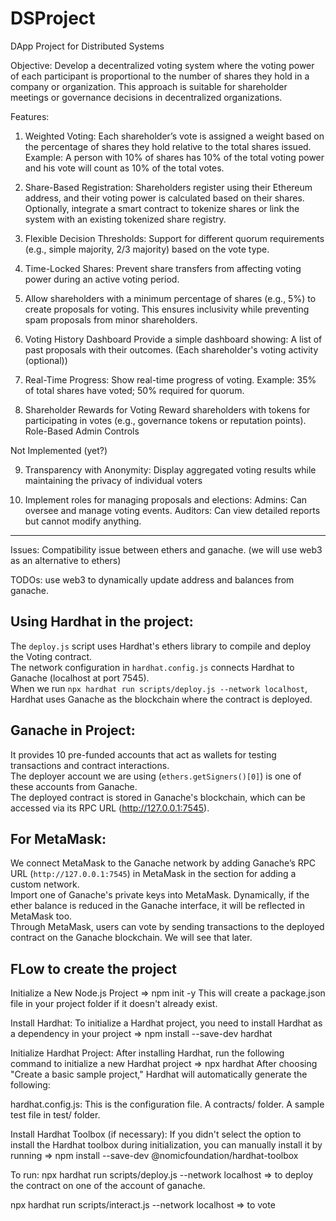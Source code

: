 # DSProject
DApp Project for Distributed Systems

Objective:
Develop a decentralized voting system where the voting power of each participant is proportional to the number of shares they hold in a company or organization. This approach is suitable for shareholder meetings or governance decisions in decentralized organizations.

Features:
1. Weighted Voting:
     Each shareholder’s vote is assigned a weight based on the percentage of shares they hold relative to the total shares issued.
     Example: A person with 10% of shares has 10% of the total voting power and his vote will count as 10% of the total votes.

2. Share-Based Registration:
     Shareholders register using their Ethereum address, and their voting power is calculated based on their shares.
     Optionally, integrate a smart contract to tokenize shares or link the system with an existing tokenized share registry.

3. Flexible Decision Thresholds:
     Support for different quorum requirements (e.g., simple majority, 2/3 majority) based on the vote type.

4. Time-Locked Shares:
     Prevent share transfers from affecting voting power during an active voting period.

5. Allow shareholders with a minimum percentage of shares (e.g., 5%) to create proposals for voting. This ensures inclusivity while preventing spam proposals from minor shareholders.

6. Voting History Dashboard
	Provide a simple dashboard showing:
	A list of past proposals with their outcomes.
	(Each shareholder's voting activity (optional))

7. Real-Time Progress: Show real-time progress of voting.
Example: 35% of total shares have voted; 50% required for quorum.

8. Shareholder Rewards for Voting
Reward shareholders with tokens for participating in votes (e.g., governance tokens or reputation points).
Role-Based Admin Controls

Not Implemented (yet?)

9. Transparency with Anonymity:
     Display aggregated voting results while maintaining the privacy of individual voters

10. Implement roles for managing proposals and elections:
     Admins: Can oversee and manage voting events.
     Auditors: Can view detailed reports but cannot modify anything.


------------------

Issues: Compatibility issue between ethers and ganache. (we will use web3 as an alternative to ethers)


TODOs: use web3 to dynamically update address and balances from ganache.

## Using Hardhat in the project:

The `deploy.js` script uses Hardhat's ethers library to compile and deploy the Voting contract.  
The network configuration in `hardhat.config.js` connects Hardhat to Ganache (localhost at port 7545).  
When we run `npx hardhat run scripts/deploy.js --network localhost`, Hardhat uses Ganache as the blockchain where the contract is deployed.

## Ganache in Project:

It provides 10 pre-funded accounts that act as wallets for testing transactions and contract interactions.  
The deployer account we are using (`ethers.getSigners()[0]`) is one of these accounts from Ganache.  
The deployed contract is stored in Ganache's blockchain, which can be accessed via its RPC URL (http://127.0.0.1:7545).

## For MetaMask:

We connect MetaMask to the Ganache network by adding Ganache’s RPC URL (`http://127.0.0.1:7545`) in MetaMask in the section for adding a custom network.  
Import one of Ganache's private keys into MetaMask. Dynamically, if the ether balance is reduced in the Ganache interface, it will be reflected in MetaMask too.  
Through MetaMask, users can vote by sending transactions to the deployed contract on the Ganache blockchain. We will see that later.


## FLow to create the project

Initialize a New Node.js Project => npm init -y
This will create a package.json file in your project folder if it doesn't already exist.

Install Hardhat: To initialize a Hardhat project, you need to install Hardhat as a dependency in your project => npm install --save-dev hardhat

Initialize Hardhat Project: After installing Hardhat, run the following command to initialize a new Hardhat project => npx hardhat
After choosing "Create a basic sample project," Hardhat will automatically generate the following:

hardhat.config.js: This is the configuration file.
A contracts/ folder.
A sample test file in test/ folder.

Install Hardhat Toolbox (if necessary): If you didn't select the option to install the Hardhat toolbox during initialization, you can manually install it by running => npm install --save-dev @nomicfoundation/hardhat-toolbox

To run:
npx hardhat run scripts/deploy.js --network localhost => to deploy the contract on one of the account of ganache.

npx hardhat run scripts/interact.js --network localhost => to vote
